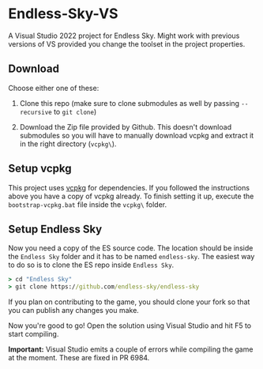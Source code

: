 # Endless-Sky-VS

A Visual Studio 2022 project for Endless Sky. Might work with previous versions of VS provided you change the toolset in the project properties.

## Download

Choose either one of these:

1. Clone this repo (make sure to clone submodules as well by passing `--recursive` to `git clone`)

2. Download the Zip file provided by Github. This doesn't download submodules so you will have to manually download vcpkg and extract it in the right directory (`vcpkg\`).

## Setup vcpkg

This project uses [vcpkg](https://github.com/microsoft/vcpkg) for dependencies. If you followed the instructions above you have a copy of vcpkg already. To finish setting it up, execute the `bootstrap-vcpkg.bat` file inside the `vcpkg\` folder.

## Setup Endless Sky

Now you need a copy of the ES source code. The location should be inside the `Endless Sky` folder and it has to be named `endless-sky`. The easiest way to do so is to clone the ES repo inside `Endless Sky`.

```cmd
> cd "Endless Sky"
> git clone https://github.com/endless-sky/endless-sky
```

If you plan on contributing to the game, you should clone your fork so that you can publish any changes you make.

Now you're good to go! Open the solution using Visual Studio and hit F5 to start compiling.

**Important:** Visual Studio emits a couple of errors while compiling the game at the moment. These are fixed in PR 6984.
